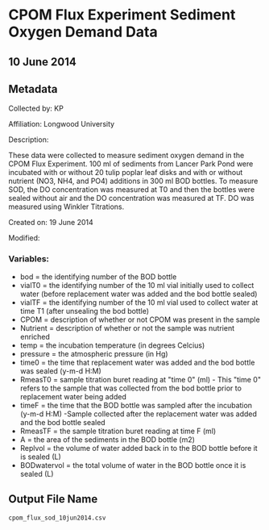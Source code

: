 # CPOM Flux Experiment Sediment Oxygen Demand Data

## 10 June 2014

## Metadata

Collected by: KP

Affiliation: Longwood University

Description: 

These data were collected to measure sediment oxygen demand in the CPOM Flux Experiment. 100 ml of sediments from Lancer Park Pond were incubated with or without 20 tulip poplar leaf disks and with or without nutrient (NO3, NH4, and PO4) additions in 300 ml BOD bottles. To measure SOD, the DO concentration was measured at T0 and then the bottles were sealed without air and the DO concentration was measured at TF.  DO was measured using Winkler Titrations.

Created on: 19 June 2014 

Modified:

### Variables:

* bod = the identifying number of the BOD bottle
* vialT0 = the identifying number of the 10 ml vial initially used to collect water (before replacement water was added and the bod bottle sealed)
* vialTF = the identifying number of the 10 ml vial used to collect water at time T1 (after unsealing the bod bottle)
* CPOM = description of whether or not CPOM was present in the sample
* Nutrient = description of whether or not the sample was nutrient enriched
* temp = the incubation temperature (in degrees Celcius)
* pressure = the atmospheric pressure (in Hg)
* time0 = the time that replacement water was added and the bod bottle was sealed (y-m-d H:M)
* RmeasT0 = sample titration buret reading at "time 0" (ml) - This "time 0" refers to the sample that was collected from the bod bottle prior to replacement water being added
* timeF = the time that the BOD bottle was sampled after the incubation (y-m-d H:M) -Sample collected after the replacement water was added and the bod bottle sealed
* RmeasTF = the sample titration buret reading at time F (ml)
* A = the area of the sediments in the BOD bottle (m2)
* Replvol = the volume of water added back in to the BOD bottle before it is sealed (L)
* BODwatervol = the total volume of water in the BOD bottle once it is sealed (L)

## Output File Name

    cpom_flux_sod_10jun2014.csv